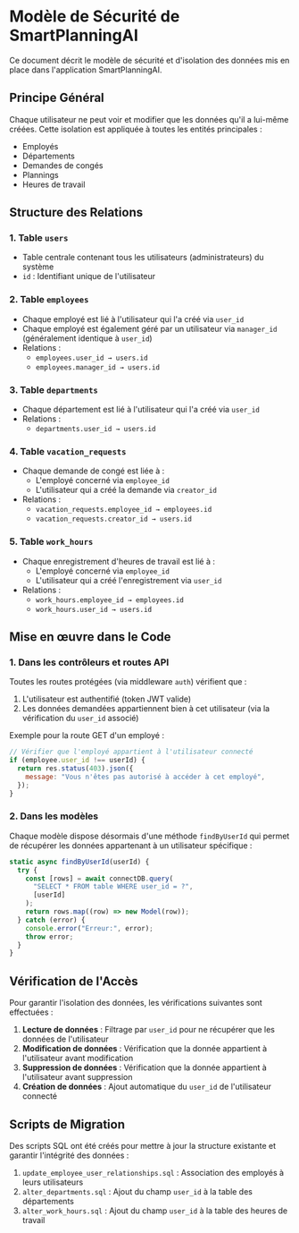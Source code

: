 # Modèle de Sécurité de SmartPlanningAI

Ce document décrit le modèle de sécurité et d'isolation des données mis en place dans l'application SmartPlanningAI.

## Principe Général

Chaque utilisateur ne peut voir et modifier que les données qu'il a lui-même créées. Cette isolation est appliquée à toutes les entités principales :

- Employés
- Départements
- Demandes de congés
- Plannings
- Heures de travail

## Structure des Relations

### 1. Table `users`

- Table centrale contenant tous les utilisateurs (administrateurs) du système
- `id` : Identifiant unique de l'utilisateur

### 2. Table `employees`

- Chaque employé est lié à l'utilisateur qui l'a créé via `user_id`
- Chaque employé est également géré par un utilisateur via `manager_id` (généralement identique à `user_id`)
- Relations :
  - `employees.user_id → users.id`
  - `employees.manager_id → users.id`

### 3. Table `departments`

- Chaque département est lié à l'utilisateur qui l'a créé via `user_id`
- Relations :
  - `departments.user_id → users.id`

### 4. Table `vacation_requests`

- Chaque demande de congé est liée à :
  - L'employé concerné via `employee_id`
  - L'utilisateur qui a créé la demande via `creator_id`
- Relations :
  - `vacation_requests.employee_id → employees.id`
  - `vacation_requests.creator_id → users.id`

### 5. Table `work_hours`

- Chaque enregistrement d'heures de travail est lié à :
  - L'employé concerné via `employee_id`
  - L'utilisateur qui a créé l'enregistrement via `user_id`
- Relations :
  - `work_hours.employee_id → employees.id`
  - `work_hours.user_id → users.id`

## Mise en œuvre dans le Code

### 1. Dans les contrôleurs et routes API

Toutes les routes protégées (via middleware `auth`) vérifient que :

1. L'utilisateur est authentifié (token JWT valide)
2. Les données demandées appartiennent bien à cet utilisateur (via la vérification du `user_id` associé)

Exemple pour la route GET d'un employé :

```javascript
// Vérifier que l'employé appartient à l'utilisateur connecté
if (employee.user_id !== userId) {
  return res.status(403).json({
    message: "Vous n'êtes pas autorisé à accéder à cet employé",
  });
}
```

### 2. Dans les modèles

Chaque modèle dispose désormais d'une méthode `findByUserId` qui permet de récupérer les données appartenant à un utilisateur spécifique :

```javascript
static async findByUserId(userId) {
  try {
    const [rows] = await connectDB.query(
      "SELECT * FROM table WHERE user_id = ?",
      [userId]
    );
    return rows.map((row) => new Model(row));
  } catch (error) {
    console.error("Erreur:", error);
    throw error;
  }
}
```

## Vérification de l'Accès

Pour garantir l'isolation des données, les vérifications suivantes sont effectuées :

1. **Lecture de données** : Filtrage par `user_id` pour ne récupérer que les données de l'utilisateur
2. **Modification de données** : Vérification que la donnée appartient à l'utilisateur avant modification
3. **Suppression de données** : Vérification que la donnée appartient à l'utilisateur avant suppression
4. **Création de données** : Ajout automatique du `user_id` de l'utilisateur connecté

## Scripts de Migration

Des scripts SQL ont été créés pour mettre à jour la structure existante et garantir l'intégrité des données :

1. `update_employee_user_relationships.sql` : Association des employés à leurs utilisateurs
2. `alter_departments.sql` : Ajout du champ `user_id` à la table des départements
3. `alter_work_hours.sql` : Ajout du champ `user_id` à la table des heures de travail
